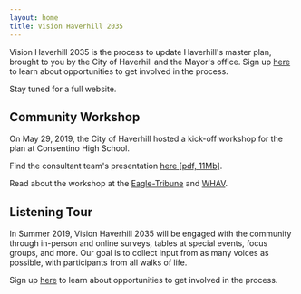 ```yaml
---
layout: home
title: Vision Haverhill 2035
---
```


<section id="about">
	<p>Vision Haverhill 2035 is the process to update Haverhill's master plan, brought to you by the City of Haverhill and the Mayor's office. Sign up <a href="https://forms.gle/CvVWmNNhPphxBSYf7">here</a> to learn about opportunities to get involved in the process.</p>
		<p>Stay tuned for a full website.</p>
</section>

<section id="workshop">
	<h2>Community Workshop</h2>
	<p>On May 29, 2019, the City of Haverhill hosted a kick-off workshop for the plan at Consentino High School.</p>
	<p>Find the consultant team's presentation <a href="http://www.utiledesign.com/wp-content/uploads/2019/06/2019-05-28-Haverhill-Open-House-As-Presented.pdf" target="_blank">here [pdf, 11Mb]</a>.</p>
	<p>Read about the workshop at the <a href="https://www.eagletribune.com/news/haverhill/public-invited-to-master-plan-discussion/article_1fa9c5f2-bcc9-5b8e-9ede-2d6d483e663c.html?fbclid=IwAR0VOBH5B1CifyjkkbndIybddBX4pmE6I9BJFmH6OfSDMBWmrHopJ6WLewE" target="_blank">Eagle-Tribune</a> and <a href="https://whav.net/2019/05/30/fiorentini-outlines-vision-for-haverhill-2035-at-master-plan-open-house/?fbclid=IwAR3utUM7Sr0JjOgKMeqQsvF0X66TFXGqZE5HJ_3NuzYpe0nahQyPLPDrauE" target="_blank">WHAV</a>.</p>
</section>

<section id="listening-tour">
	<h2>Listening Tour</h2>
	<p>In Summer 2019, Vision Haverhill 2035 will be engaged with the community through in-person and online surveys, tables at special events, focus groups, and more. Our goal is to collect input from as many voices as possible, with participants from all walks of life.</p>
	<p>Sign up <a href="https://forms.gle/CvVWmNNhPphxBSYf7" target="_blank">here</a> to learn about opportunities to get involved in the process.</p>
</section>


